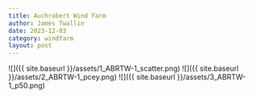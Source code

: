 ```yaml
---
title: Auchrobert Wind Farm
author: James Twallin
date: 2023-12-03
category: windfarm
layout: post
---
```

![]({{ site.baseurl }}/assets/1_ABRTW-1_scatter.png)
![]({{ site.baseurl }}/assets/2_ABRTW-1_pcey.png)
![]({{ site.baseurl }}/assets/3_ABRTW-1_p50.png)
